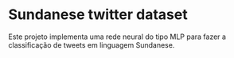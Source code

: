 # Sundanese twitter dataset 

Este projeto implementa uma rede neural do tipo MLP para fazer a classificação de tweets 
em linguagem Sundanese.
